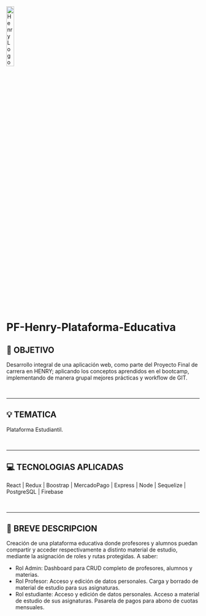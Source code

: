 <img src="https://neurona-ba.com/wp-content/uploads/2021/07/HenryLogo.jpg" alt="Henry Logo" height="20%" width="20%">

# PF-Henry-Plataforma-Educativa

  
   ## **🎯 OBJETIVO**
   <p>
    Desarrollo integral de una aplicación web, como parte del Proyecto Final de carrera en HENRY; aplicando los conceptos aprendidos en el bootcamp, implementando de manera grupal mejores prácticas y workflow de GIT.
  </p>  
  </br>
  
  ---
  
  ## **💡 TEMATICA**
  <p>
    Plataforma Estudiantil.
  </p>
  </br>
  
  ---
  
  ## **💻 TECNOLOGIAS APLICADAS**
  <p>
    React | Redux | Boostrap | MercadoPago | Express | Node | Sequelize | PostgreSQL | Firebase
  </p>
  </br>
  
  ---
  
  ## **📝 BREVE DESCRIPCION**
  <p>
    Creación de una plataforma educativa donde profesores y alumnos puedan compartir y acceder respectivamente a distinto material de estudio, mediante la asignación de roles y rutas protegidas. A saber:
    <ul>
      <li>Rol Admin: Dashboard para CRUD completo de profesores, alumnos y materias.</li>
      <li>Rol Profesor: Acceso y edición de datos personales. Carga y borrado de material de estudio para sus asignaturas.</li>
      <li>Rol estudiante: Acceso y edición de datos personales. Acceso a material de estudio de sus asignaturas. Pasarela de pagos para abono de cuotas mensuales.</li>
    </ul>
  </p>
